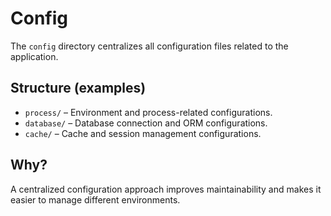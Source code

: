 # Config

The `config` directory centralizes all configuration files related to the application.

## Structure (examples)

- `process/` – Environment and process-related configurations.
- `database/` – Database connection and ORM configurations.
- `cache/` – Cache and session management configurations.

## Why?

A centralized configuration approach improves maintainability and makes it easier to manage different environments.
